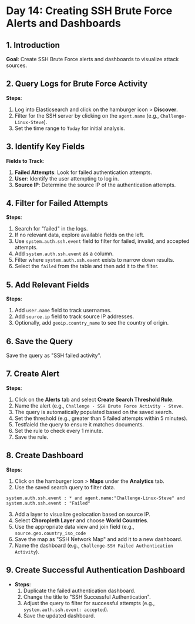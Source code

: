
# Day 14: Creating SSH Brute Force Alerts and Dashboards

## 1. Introduction

**Goal**: Create SSH Brute Force alerts and dashboards to visualize attack sources.

## 2. Query Logs for Brute Force Activity

**Steps**:

1. Log into Elasticsearch and click on the hamburger icon > **Discover**.
2. Filter for the SSH server by clicking on the `agent.name` (e.g., `Challenge-Linux-Steve`).
3. Set the time range to `Today` for initial analysis.

## 3. Identify Key Fields

**Fields to Track**:

1. **Failed Attempts**: Look for failed authentication attempts.
2. **User**: Identify the user attempting to log in.
3. **Source IP**: Determine the source IP of the authentication attempts.

## 4. Filter for Failed Attempts

**Steps**:

1. Search for "failed" in the logs.
2. If no relevant data, explore available fields on the left.
3. Use `system.auth.ssh.event` field to filter for failed, invalid, and accepted attempts.
4. Add `system.auth.ssh.event` as a column.
5. Filter where `system.auth.ssh.event` exists to narrow down results.
6. Select the `failed` from the table and then add it to the filter.

## 5. Add Relevant Fields

**Steps**:

1. Add `user.name` field to track usernames.
2. Add `source.ip` field to track source IP addresses.
3. Optionally, add `geoip.country_name` to see the country of origin.

## 6. Save the Query

Save the query as "SSH failed activity".

## 7. Create Alert

**Steps**:

1. Click on the **Alerts** tab and select **Create Search Threshold Rule**.
2. Name the alert (e.g., `Challenge - SSH Brute Force Activity - Steve.`
3. The query is automatically populated based on the saved search.
4. Set the threshold (e.g., greater than 5 failed attempts within 5 minutes).
5. Testfaield the query to ensure it matches documents.
6. Set the rule to check every 1 minute.
7. Save the rule.

## 8. Create Dashboard

**Steps**:

1. Click on the hamburger icon > **Maps** under the **Analytics** tab.
2. Use the saved search query to filter data. 

```
system.auth.ssh.event : * and agent.name:"Challenge-Linux-Steve" and system.auth.ssh.event : "Failed"
```

3. Add a layer to visualize geolocation based on source IP.
4. Select **Choropleth Layer** and choose **World Countries**.
5. Use the appropriate data view and join field (e.g., `source.geo.country_iso_code`
6. Save the map as "SSH Network Map" and add it to a new dashboard.
7. Name the dashboard (e.g., `Challenge-SSH Failed Authentication Activity`).

## 9. Create Successful Authentication Dashboard

- **Steps**:
    1. Duplicate the failed authentication dashboard.
    2. Change the title to "SSH Successful Authentication".
    3. Adjust the query to filter for successful attempts (e.g., `system.auth.ssh.event: accepted`).
    4. Save the updated dashboard.